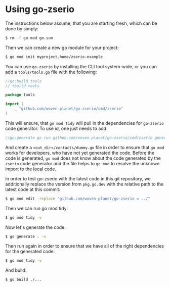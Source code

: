 # Using go-zserio

The instructions below assume, that you are starting fresh, which can be done by simply:

```bash
$ rm -f go.mod go.sum
```

Then we can create a new go module for your project:

```bash
$ go mod init myproject.home/zserio-example
```

You can use `go-zserio` by installing the CLI tool system-wide, or you can add a `tools/tools.go` file
with the following:

```go
//go:build tools
// +build tools

package tools

import (
	_ "github.com/woven-planet/go-zserio/cmd/zserio"
)
```

This will ensure, that `go mod tidy` will pull in the dependencies for
`go-zserio` code generator. To use id, one just needs to add:

```go
//go:generate go run github.com/woven-planet/go-zserio/cmd/zserio generate --rootpackage myproject.home/zserio-example --out . ./schema
```

And create a `<out_dir>/contacts/dummy.go` file in order to ensure that `go mod` works for developers, who have not yet generated the code. Before the code
is generated, `go mod` does not know about the code generated by the `zserio`
code generator and the file helps to `go mod` to resolve the unknown import to
the local code.

In order to test go-zserio with the latest code in this git repository, we
additionally replace the version from `pkg.go.dev` with the relative path to
the latest code at this commit:

```bash
$ go mod edit -replace "github.com/woven-planet/go-zserio = ../"
```

Then we can run go mod tidy:

```bash
$ go mod tidy -v
```

Now let's generate the code:

```bash
$ go generate . -v
```

Then run again in order to ensure that we have all of the right dependencies for the generated code:

```bash
$ go mod tidy -v
```

And build:

```bash
$ go build ./...
```
